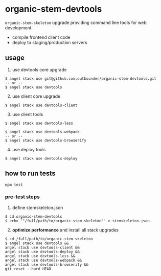 # organic-stem-devtools

`organic-stem-skeleton` upgrade providing command line tools for web development.

* compile frontend client code
* deploy to staging/production servers

## usage

1. use devtools core upgrade

  ```
  $ angel stack use git@github.com:outbounder/organic-stem-devtools.git
  -- or --
  $ angel stack use devtools
  ```

2. use client core upgrade

  ```
  $ angel stack use devtools-client
  ```

3. use client tools

  ```
  $ angel stack use devtools-less

  $ angel stack use devtools-webpack
  -- or --
  $ angel stack use devtools-browserify
  ```

4. use deploy tools

  ```
  $ angel stack use devtools-deploy
  ```

## how to run tests

```
npm test
```

### pre-test steps

1. define stemskeleton.json

  ```
  $ cd organic-stem-devtools
  $ echo '"/full/path/to/organic-stem-skeleton"' > stemskeleton.json
  ```

2. **optimize performance** and install all stack upgrades

  ```
  $ cd /full/path/to/organic-stem-skeleton
  $ angel stack use devtools &&
  angel stack use devtools-client &&
  angel stack use devtools-deploy &&
  angel stack use devtools-less &&
  angel stack use devtools-webpack &&
  angel stack use devtools-browserify &&
  git reset --hard HEAD
  ```

